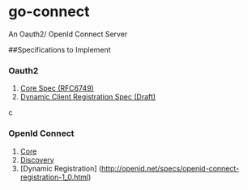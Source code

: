# go-connect
An Oauth2/ OpenId Connect Server


##Specifications to Implement

### Oauth2
1. [Core Spec (RFC6749)]( https://tools.ietf.org/html/rfc6749)
2. [Dynamic Client Registration Spec (Draft)](https://tools.ietf.org/html/draft-ietf-oauth-dyn-reg-29) 

c
### OpenId Connect
1. [Core](http://openid.net/specs/openid-connect-registration-1_0.html)
2. [Discovery](http://openid.net/specs/openid-connect-discovery-1_0.html)
3. [Dynamic Registration] (http://openid.net/specs/openid-connect-registration-1_0.html)